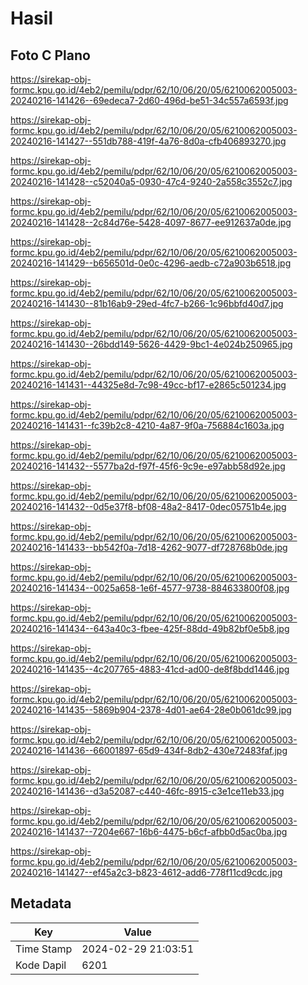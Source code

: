 # Hasil

## Foto C Plano

https://sirekap-obj-formc.kpu.go.id/4eb2/pemilu/pdpr/62/10/06/20/05/6210062005003-20240216-141426--69edeca7-2d60-496d-be51-34c557a6593f.jpg

https://sirekap-obj-formc.kpu.go.id/4eb2/pemilu/pdpr/62/10/06/20/05/6210062005003-20240216-141427--551db788-419f-4a76-8d0a-cfb406893270.jpg

https://sirekap-obj-formc.kpu.go.id/4eb2/pemilu/pdpr/62/10/06/20/05/6210062005003-20240216-141428--c52040a5-0930-47c4-9240-2a558c3552c7.jpg

https://sirekap-obj-formc.kpu.go.id/4eb2/pemilu/pdpr/62/10/06/20/05/6210062005003-20240216-141428--2c84d76e-5428-4097-8677-ee912637a0de.jpg

https://sirekap-obj-formc.kpu.go.id/4eb2/pemilu/pdpr/62/10/06/20/05/6210062005003-20240216-141429--b656501d-0e0c-4296-aedb-c72a903b6518.jpg

https://sirekap-obj-formc.kpu.go.id/4eb2/pemilu/pdpr/62/10/06/20/05/6210062005003-20240216-141430--81b16ab9-29ed-4fc7-b266-1c96bbfd40d7.jpg

https://sirekap-obj-formc.kpu.go.id/4eb2/pemilu/pdpr/62/10/06/20/05/6210062005003-20240216-141430--26bdd149-5626-4429-9bc1-4e024b250965.jpg

https://sirekap-obj-formc.kpu.go.id/4eb2/pemilu/pdpr/62/10/06/20/05/6210062005003-20240216-141431--44325e8d-7c98-49cc-bf17-e2865c501234.jpg

https://sirekap-obj-formc.kpu.go.id/4eb2/pemilu/pdpr/62/10/06/20/05/6210062005003-20240216-141431--fc39b2c8-4210-4a87-9f0a-756884c1603a.jpg

https://sirekap-obj-formc.kpu.go.id/4eb2/pemilu/pdpr/62/10/06/20/05/6210062005003-20240216-141432--5577ba2d-f97f-45f6-9c9e-e97abb58d92e.jpg

https://sirekap-obj-formc.kpu.go.id/4eb2/pemilu/pdpr/62/10/06/20/05/6210062005003-20240216-141432--0d5e37f8-bf08-48a2-8417-0dec05751b4e.jpg

https://sirekap-obj-formc.kpu.go.id/4eb2/pemilu/pdpr/62/10/06/20/05/6210062005003-20240216-141433--bb542f0a-7d18-4262-9077-df728768b0de.jpg

https://sirekap-obj-formc.kpu.go.id/4eb2/pemilu/pdpr/62/10/06/20/05/6210062005003-20240216-141434--0025a658-1e6f-4577-9738-884633800f08.jpg

https://sirekap-obj-formc.kpu.go.id/4eb2/pemilu/pdpr/62/10/06/20/05/6210062005003-20240216-141434--643a40c3-fbee-425f-88dd-49b82bf0e5b8.jpg

https://sirekap-obj-formc.kpu.go.id/4eb2/pemilu/pdpr/62/10/06/20/05/6210062005003-20240216-141435--4c207765-4883-41cd-ad00-de8f8bdd1446.jpg

https://sirekap-obj-formc.kpu.go.id/4eb2/pemilu/pdpr/62/10/06/20/05/6210062005003-20240216-141435--5869b904-2378-4d01-ae64-28e0b061dc99.jpg

https://sirekap-obj-formc.kpu.go.id/4eb2/pemilu/pdpr/62/10/06/20/05/6210062005003-20240216-141436--66001897-65d9-434f-8db2-430e72483faf.jpg

https://sirekap-obj-formc.kpu.go.id/4eb2/pemilu/pdpr/62/10/06/20/05/6210062005003-20240216-141436--d3a52087-c440-46fc-8915-c3e1ce11eb33.jpg

https://sirekap-obj-formc.kpu.go.id/4eb2/pemilu/pdpr/62/10/06/20/05/6210062005003-20240216-141437--7204e667-16b6-4475-b6cf-afbb0d5ac0ba.jpg

https://sirekap-obj-formc.kpu.go.id/4eb2/pemilu/pdpr/62/10/06/20/05/6210062005003-20240216-141427--ef45a2c3-b823-4612-add6-778f11cd9cdc.jpg


## Metadata

| Key        | Value               |
| ---------- | ------------------- |
| Time Stamp | 2024-02-29 21:03:51 |
| Kode Dapil | 6201                |




